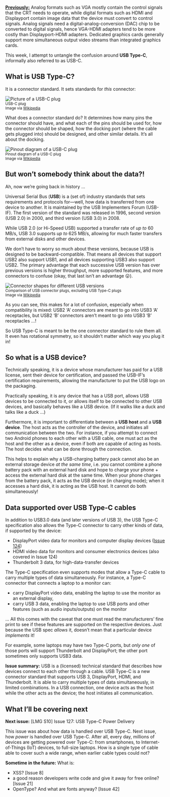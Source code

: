 [**Previously:**](https://buttondown.email/laymansguide/archive/) Analog formats such as VGA mostly contain the control signals that the CRT needs to operate, while digital formats such as HDMI and Displayport contain image data that the device must convert to control signals. Analog signals need a digital-analog-conversion (DAC) chip to be converted to digital signals, hence VGA-HDMI adapters tend to be more costly than Displayport-HDMI adapters. Dedicated graphics cards generally support more simultaneous output video streams than integrated graphics cards.

This week, I attempt to untangle the confusion around **USB Type-C**, informally also referred to as USB-C.

## What is USB Type-C?

It is a connector standard. It sets standards for *this* connector:

![Picture of a USB-C plug](https://raw.githubusercontent.com/ngjunsiang/laymansguide/release/season10/issue126/issue126_01.jpg)<br />
<small>USB-C plug<br />Image via [Wikipedia](https://en.wikipedia.org/wiki/USB-C)</small>

What does a connector standard do? It determines how many pins the connector should have, and what each of the pins should be used for, how the connector should be shaped, how the docking port (where the cable gets plugged into) should be designed, and other similar details. It’s all about the docking.

![Pinout diagram of a USB-C plug](https://raw.githubusercontent.com/ngjunsiang/laymansguide/release/season10/issue126/issue126_02.png)<br />
<small>Pinout diagram of a USB-C plug<br />Image via [Wikipedia](https://en.wikipedia.org/wiki/USB-C)</small>

## But won’t somebody think about the data?!

Ah, now we’re going back in history …

Universal Serial Bus (**USB**) is a (set of) industry standards that sets requirements and protocols for—well, how data is transferred from one device to another. It is maintained by the USB Implementers Forum (USB-IF). The first version of the standard was released in 1996, second version (USB 2.0) in 2000, and third version (USB 3.0) in 2008.

While USB 2.0 (or Hi-Speed USB) supported a transfer rate of *up to* 60 MB/s, USB 3.0 supports *up to* 625 MB/s, allowing for much faster transfers from external disks and other devices.

We don’t have to worry so much about these versions, because USB is designed to be backward-compatible. That means all devices that support USB2 also support USB1, and all devices supporting USB3 also support USB2. The primary advantage that each successive USB version has over previous versions is higher throughput, more supported features, and more connectors to confuse (okay, that last isn’t an advantage 😛).

![Connector shapes for different USB versions](https://raw.githubusercontent.com/ngjunsiang/laymansguide/release/season10/issue126/issue126_03.png)<br />
<small>Comparison of USB connector plugs, excluding USB Type-C plugs<br />Image via [Wikipedia](https://en.wikipedia.org/wiki/USB_hardware)</small>

As you can see, this makes for a lot of confusion, especially when compatibility is mixed: USB2 ‘A’ connectors are meant to go into USB3 ‘A’ receptacles, but USB2 ‘B’ connectors aren’t meant to go into USB3 ‘B’ receptacles …!

So USB Type-C is meant to be the one connector standard to rule them all. It even has rotational symmetry, so it shouldn’t matter which way you plug it in!

## So what is a USB device?

Technically speaking, it is a device whose manufacturer has paid for a USB license, sent their device for certification, and passed the USB-IF’s certification requirements, allowing the manufacturer to put the USB logo on the packaging.

Practically speaking, it is any device that has a USB port, allows USB devices to be connected to it, or allows itself to be connected to other USB devices, and basically behaves like a USB device. (If it walks like a duck and talks like a duck …)

Furthermore, it is important to differentiate between a **USB host** and a **USB device**. The host acts as the controller of the device, and initiates all communication between the two. For instance, if you attempt to connect two Android phones to each other with a USB cable, one must act as the host and the other as a device, even if both are capable of acting as hosts. The host decides what can be done through the connection.

This helps to explain why a USB-charging battery pack cannot also be an external storage device *at the same time*, i.e. you cannot combine a phone battery pack with an external hard disk and hope to charge your phone + access the external hard disk at the same time. When your phone charges from the battery pack, it acts as the USB device (in charging mode); when it accesses a hard disk, it is acting as the USB host. It cannot do both simultaneously!

## Data supported over USB Type-C cables

In addition to USB3.0 data (and later versions of USB 3), the USB Type-C specification also allows the Type-C connector to carry other kinds of data, if supported by the device:

- DisplayPort video data for monitors and computer display devices ([Issue 124]())
- HDMI video data for monitors and consumer electronics devices (also covered in Issue 124)
- Thunderbolt 3 data, for high-data-transfer devices

The Type-C specification even supports modes that allow a Type-C cable to carry multiple types of data simultaneously. For instance, a Type-C connector that connects a laptop to a monitor can:

- carry DisplayPort video data, enabling the laptop to use the monitor as an external display,
- carry USB 3 data, enabling the laptop to use USB ports and other features (such as audio inputs/outputs) on the monitor

… All this comes with the caveat that one must read the manufacturers’ fine print to see if these features are supported on the respective devices. Just because the USB spec *allows* it, doesn’t mean that a particular device *implements* it!

For example, some laptops may have two Type-C ports, but *only one* of those ports will support Thunderbolt and DisplayPort; the other port sometimes only supports USB3 data.

**Issue summary:** USB is a (licensed) technical standard that describes how devices connect to each other through a cable. USB Type-C is a new connector standard that supports USB 3, DisplayPort, HDMI, and Thunderbolt. It is able to carry multiple types of data simultaneously, in limited combinations. In a USB connection, one device acts as the host while the other acts as the device; the host initiates all communication.

## What I’ll be covering next

**Next issue:** [LMG S10] Issue 127: USB Type-C Power Delivery

This issue was about how data is handled over USB Type-C. Next issue, how *power* is handled over USB Type-C. After all, every day, millions of devices are getting powered over Type-C: from smartphones, to Internet-of-Things (IoT) devices, to full-size laptops. How is a single type of cable able to cover such a wide range, when earlier cable types could not?

**Sometime in the future:** What is:

- XSS? [Issue 8]
- a good reason developers write code and give it away for free online? [Issue 21]
- OpenType? And what are fonts anyway? [Issue 42]
